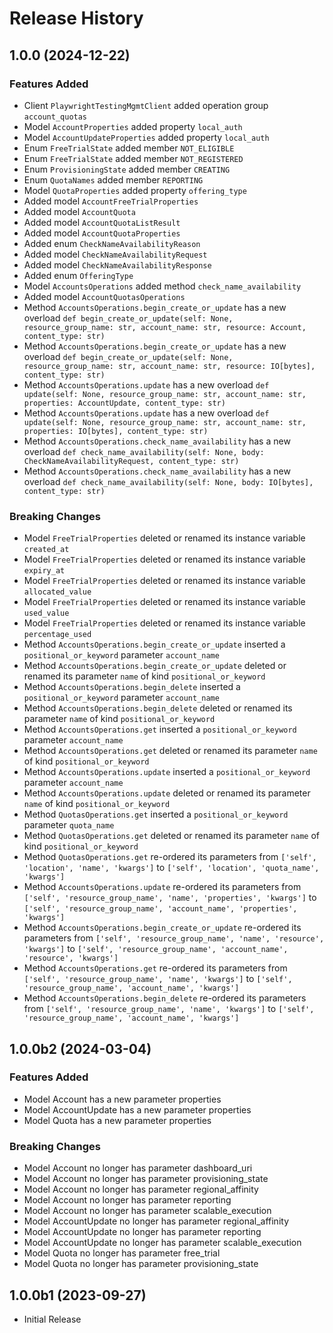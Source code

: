 # Release History

## 1.0.0 (2024-12-22)

### Features Added

  - Client `PlaywrightTestingMgmtClient` added operation group `account_quotas`
  - Model `AccountProperties` added property `local_auth`
  - Model `AccountUpdateProperties` added property `local_auth`
  - Enum `FreeTrialState` added member `NOT_ELIGIBLE`
  - Enum `FreeTrialState` added member `NOT_REGISTERED`
  - Enum `ProvisioningState` added member `CREATING`
  - Enum `QuotaNames` added member `REPORTING`
  - Model `QuotaProperties` added property `offering_type`
  - Added model `AccountFreeTrialProperties`
  - Added model `AccountQuota`
  - Added model `AccountQuotaListResult`
  - Added model `AccountQuotaProperties`
  - Added enum `CheckNameAvailabilityReason`
  - Added model `CheckNameAvailabilityRequest`
  - Added model `CheckNameAvailabilityResponse`
  - Added enum `OfferingType`
  - Model `AccountsOperations` added method `check_name_availability`
  - Added model `AccountQuotasOperations`
  - Method `AccountsOperations.begin_create_or_update` has a new overload `def begin_create_or_update(self: None, resource_group_name: str, account_name: str, resource: Account, content_type: str)`
  - Method `AccountsOperations.begin_create_or_update` has a new overload `def begin_create_or_update(self: None, resource_group_name: str, account_name: str, resource: IO[bytes], content_type: str)`
  - Method `AccountsOperations.update` has a new overload `def update(self: None, resource_group_name: str, account_name: str, properties: AccountUpdate, content_type: str)`
  - Method `AccountsOperations.update` has a new overload `def update(self: None, resource_group_name: str, account_name: str, properties: IO[bytes], content_type: str)`
  - Method `AccountsOperations.check_name_availability` has a new overload `def check_name_availability(self: None, body: CheckNameAvailabilityRequest, content_type: str)`
  - Method `AccountsOperations.check_name_availability` has a new overload `def check_name_availability(self: None, body: IO[bytes], content_type: str)`

### Breaking Changes

  - Model `FreeTrialProperties` deleted or renamed its instance variable `created_at`
  - Model `FreeTrialProperties` deleted or renamed its instance variable `expiry_at`
  - Model `FreeTrialProperties` deleted or renamed its instance variable `allocated_value`
  - Model `FreeTrialProperties` deleted or renamed its instance variable `used_value`
  - Model `FreeTrialProperties` deleted or renamed its instance variable `percentage_used`
  - Method `AccountsOperations.begin_create_or_update` inserted a `positional_or_keyword` parameter `account_name`
  - Method `AccountsOperations.begin_create_or_update` deleted or renamed its parameter `name` of kind `positional_or_keyword`
  - Method `AccountsOperations.begin_delete` inserted a `positional_or_keyword` parameter `account_name`
  - Method `AccountsOperations.begin_delete` deleted or renamed its parameter `name` of kind `positional_or_keyword`
  - Method `AccountsOperations.get` inserted a `positional_or_keyword` parameter `account_name`
  - Method `AccountsOperations.get` deleted or renamed its parameter `name` of kind `positional_or_keyword`
  - Method `AccountsOperations.update` inserted a `positional_or_keyword` parameter `account_name`
  - Method `AccountsOperations.update` deleted or renamed its parameter `name` of kind `positional_or_keyword`
  - Method `QuotasOperations.get` inserted a `positional_or_keyword` parameter `quota_name`
  - Method `QuotasOperations.get` deleted or renamed its parameter `name` of kind `positional_or_keyword`
  - Method `QuotasOperations.get` re-ordered its parameters from `['self', 'location', 'name', 'kwargs']` to `['self', 'location', 'quota_name', 'kwargs']`
  - Method `AccountsOperations.update` re-ordered its parameters from `['self', 'resource_group_name', 'name', 'properties', 'kwargs']` to `['self', 'resource_group_name', 'account_name', 'properties', 'kwargs']`
  - Method `AccountsOperations.begin_create_or_update` re-ordered its parameters from `['self', 'resource_group_name', 'name', 'resource', 'kwargs']` to `['self', 'resource_group_name', 'account_name', 'resource', 'kwargs']`
  - Method `AccountsOperations.get` re-ordered its parameters from `['self', 'resource_group_name', 'name', 'kwargs']` to `['self', 'resource_group_name', 'account_name', 'kwargs']`
  - Method `AccountsOperations.begin_delete` re-ordered its parameters from `['self', 'resource_group_name', 'name', 'kwargs']` to `['self', 'resource_group_name', 'account_name', 'kwargs']`

## 1.0.0b2 (2024-03-04)

### Features Added

  - Model Account has a new parameter properties
  - Model AccountUpdate has a new parameter properties
  - Model Quota has a new parameter properties

### Breaking Changes

  - Model Account no longer has parameter dashboard_uri
  - Model Account no longer has parameter provisioning_state
  - Model Account no longer has parameter regional_affinity
  - Model Account no longer has parameter reporting
  - Model Account no longer has parameter scalable_execution
  - Model AccountUpdate no longer has parameter regional_affinity
  - Model AccountUpdate no longer has parameter reporting
  - Model AccountUpdate no longer has parameter scalable_execution
  - Model Quota no longer has parameter free_trial
  - Model Quota no longer has parameter provisioning_state

## 1.0.0b1 (2023-09-27)

* Initial Release
